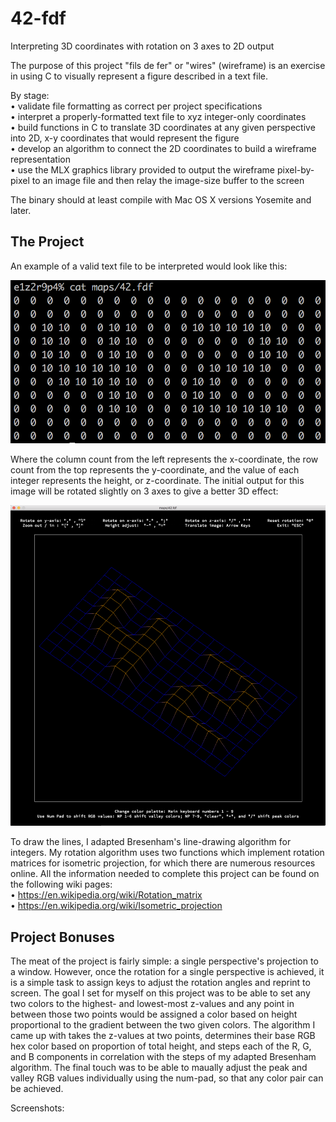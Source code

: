 # 42-fdf
Interpreting 3D coordinates with rotation on 3 axes to 2D output

The purpose of this project "fils de fer" or "wires" (wireframe) is an exercise in using C to visually represent a figure described in a text file.

By stage:
  <br>• validate file formatting as correct per project specifications
  <br>• interpret a properly-formatted text file to xyz integer-only coordinates
  <br>• build functions in C to translate 3D coordinates at any given perspective into 2D, x-y coordinates that would represent the figure
  <br>• develop an algorithm to connect the 2D coordinates to build a wireframe representation
  <br>• use the MLX graphics library provided to output the wireframe pixel-by-pixel to an image file and then relay the image-size buffer to the screen
  
The binary should at least compile with Mac OS X versions Yosemite and later.

## The Project

An example of a valid text file to be interpreted would look like this:

![map42.fdf](/fdf_screenshots/screenshot_map42.png?raw=true "map42.fdf")

Where the column count from the left represents the x-coordinate, the row count from the top represents the y-coordinate, 
and the value of each integer represents the height, or z-coordinate. The initial output for this image will be rotated slightly on 3 axes to give a better 3D effect: 

![map42](/fdf_screenshots/map_42.png?raw=true "map 42")

To draw the lines, I adapted Bresenham's line-drawing algorithm for integers. My rotation algorithm uses two functions which implement rotation matrices for isometric projection, for which there are numerous resources online. All the information needed to complete this project can be found on the following wiki pages:
<br> • https://en.wikipedia.org/wiki/Rotation_matrix
<br> • https://en.wikipedia.org/wiki/Isometric_projection

## Project Bonuses
The meat of the project is fairly simple: a single perspective's projection to a window. However, once the rotation for a single perspective is achieved, it is a simple task to assign keys to adjust the rotation angles and reprint to screen. The goal I set for myself on this project was to be able to set any two colors to the highest- and lowest-most z-values and any point in between those two points would be assigned a color based on height proportional to the gradient between the two given colors. The algorithm I came up with takes the z-values at two points, determines their base RGB hex color based on proportion of total height, and steps each of the R, G, and B components in correlation with the steps of my adapted Bresenham algorithm. The final touch was to be able to maually adjust the peak and valley RGB values individually using the num-pad, so that any color pair can be achieved.

Screenshots:
